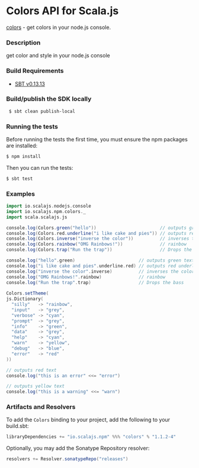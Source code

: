 Colors API for Scala.js
================================
[colors](https://www.npmjs.com/package/colors) - get colors in your node.js console.

### Description

get color and style in your node.js console

### Build Requirements

* [SBT v0.13.13](http://www.scala-sbt.org/download.html)


### Build/publish the SDK locally

```bash
 $ sbt clean publish-local
```

### Running the tests

Before running the tests the first time, you must ensure the npm packages are installed:

```bash
$ npm install
```

Then you can run the tests:

```bash
$ sbt test
```

### Examples

```scala
import io.scalajs.nodejs.console
import io.scalajs.npm.colors._
import scala.scalajs.js

console.log(Colors.green("hello"))                        // outputs green text
console.log(Colors.red.underline("i like cake and pies")) // outputs red underlined text
console.log(Colors.inverse("inverse the color"))          // inverses the color
console.log(Colors.rainbow("OMG Rainbows!"))              // rainbow
console.log(Colors.trap("Run the trap"))                  // Drops the bass

console.log("hello".green)                        // outputs green text
console.log("i like cake and pies".underline.red) // outputs red underlined text
console.log("inverse the color".inverse)          // inverses the color
console.log("OMG Rainbows!".rainbow)              // rainbow
console.log("Run the trap".trap)                  // Drops the bass
      
Colors.setTheme(
js.Dictionary(
  "silly"   -> "rainbow",
  "input"   -> "grey",
  "verbose" -> "cyan",
  "prompt"  -> "grey",
  "info"    -> "green",
  "data"    -> "grey",
  "help"    -> "cyan",
  "warn"    -> "yellow",
  "debug"   -> "blue",
  "error"   -> "red"
))

// outputs red text
console.log("this is an error" <<= "error")

// outputs yellow text
console.log("this is a warning" <<= "warn")   
```
   
### Artifacts and Resolvers

To add the `Colors` binding to your project, add the following to your build.sbt:  

```sbt
libraryDependencies += "io.scalajs.npm" %%% "colors" % "1.1.2-4"
```

Optionally, you may add the Sonatype Repository resolver:

```sbt   
resolvers += Resolver.sonatypeRepo("releases") 
```
